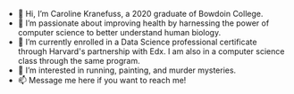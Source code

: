 - 👋 Hi, I’m Caroline Kranefuss, a 2020 graduate of Bowdoin College.
- 💞️ I’m passionate about improving health by harnessing the power of computer science to better understand human biology.
- 🌱 I’m currently enrolled in a Data Science professional certificate through Harvard's partnership with Edx. I am also in a computer science class through the same program.
- 👀 I’m interested in running, painting, and murder mysteries.
- 📫 Message me here if you want to reach me!

<!---
caroline-kranefuss/caroline-kranefuss is a ✨ special ✨ repository because its `README.md` (this file) appears on your GitHub profile.
You can click the Preview link to take a look at your changes.
--->
